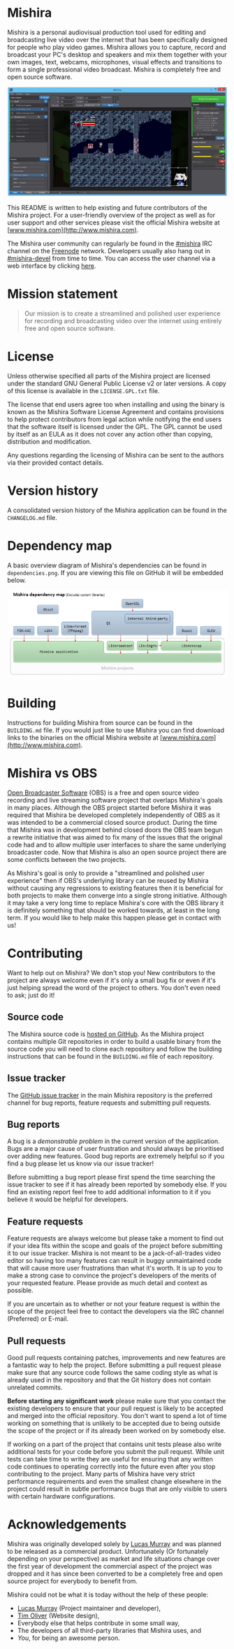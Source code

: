 Mishira
=======

Mishira is a personal audiovisual production tool used for editing and broadcasting live video over the internet that has been specifically designed for people who play video games. Mishira allows you to capture, record and broadcast your PC's desktop and speakers and mix them together with your own images, text, webcams, microphones, visual effects and transitions to form a single professional video broadcast. Mishira is completely free and open source software.

![Mishira screenshot](mishira-hero.jpg?raw=true)

This README is written to help existing and future contributors of the Mishira project. For a user-friendly overview of the project as well as for user support and other services please visit the official Mishira website at [www.mishira.com](http://www.mishira.com).

The Mishira user community can regularly be found in the [#mishira](irc://irc.freenode.org/mishira) IRC channel on the [Freenode](http://www.freenode.org/) network. Developers usually also hang out in [#mishira-devel](irc://irc.freenode.org/mishira-devel) from time to time. You can access the user channel via a web interface by clicking [here](http://webchat.freenode.net/?channels=mishira).

Mission statement
=================

> Our mission is to create a streamlined and polished user experience for recording and broadcasting video over the internet using entirely free and open source software.

License
=======

Unless otherwise specified all parts of the Mishira project are licensed under the standard GNU General Public License v2 or later versions. A copy of this license is available in the `LICENSE.GPL.txt` file.

The license that end users agree too when installing and using the binary is known as the Mishira Software License Agreement and contains provisions to help protect contributors from legal action while notifying the end users that the software itself is licensed under the GPL. The GPL cannot be used by itself as an EULA as it does not cover any action other than copying, distribution and modification.

Any questions regarding the licensing of Mishira can be sent to the authors via their provided contact details.

Version history
===============

A consolidated version history of the Mishira application can be found in the `CHANGELOG.md` file.

Dependency map
==============

A basic overview diagram of Mishira's dependencies can be found in `dependencies.png`. If you are viewing this file on GitHub it will be embedded below.

![Mishira dependency map](dependencies.png?raw=true)

Building
========

Instructions for building Mishira from source can be found in the `BUILDING.md` file. If you would just like to use Mishira you can find download links to the binaries on the official Mishira website at [www.mishira.com](http://www.mishira.com).

Mishira vs OBS
==============

[Open Broadcaster Software](http://www.obsproject.com/) (OBS) is a free and open source video recording and live streaming software project that overlaps Mishira's goals in many places. Although the OBS project started before Mishira it was required that Mishira be developed completely independently of OBS as it was intended to be a commercial closed source product. During the time that Mishira was in development behind closed doors the OBS team begun a rewrite initiative that was aimed to fix many of the issues that the original code had and to allow multiple user interfaces to share the same underlying broadcaster code. Now that Mishira is also an open source project there are some conflicts between the two projects.

As Mishira's goal is only to provide a "streamlined and polished user experience" then if OBS's underlying library can be reused by Mishira without causing any regressions to existing features then it is beneficial for both projects to make them converge into a single strong initiative. Although it may take a very long time to replace Mishira's core with the OBS library it is definitely something that should be worked towards, at least in the long term. If you would like to help make this happen please get in contact with us!

Contributing
============

Want to help out on Mishira? We don't stop you! New contributors to the project are always welcome even if it's only a small bug fix or even if it's just helping spread the word of the project to others. You don't even need to ask; just do it!

Source code
-----------

The Mishira source code is [hosted on GitHub](https://www.github.com/mishira). As the Mishira project contains multiple Git repositories in order to build a usable binary from the source code you will need to clone each repository and follow the building instructions that can be found in the `BUILDING.md` file of each repository.

Issue tracker
-------------

The [GitHub issue tracker](https://github.com/mishira/mishira/issues) in the main Mishira repository is the preferred channel for bug reports, feature requests and submitting pull requests.

Bug reports
-----------

A bug is a *demonstrable problem* in the current version of the application. Bugs are a major cause of user frustration and should always be prioritised over adding new features. Good bug reports are extremely helpful so if you find a bug please let us know via our issue tracker!

Before submitting a bug report please first spend the time searching the issue tracker to see if it has already been reported by somebody else. If you find an existing report feel free to add additional information to it if you believe it would be helpful for developers.

Feature requests
----------------

Feature requests are always welcome but please take a moment to find out if your idea fits within the scope and goals of the project before submitting it to our issue tracker. Mishira is not meant to be a jack-of-all-trades video editor so having too many features can result in buggy unmaintained code that will cause more user frustrations than what it's worth. It is up to *you* to make a strong case to convince the project's developers of the merits of your requested feature. Please provide as much detail and context as possible.

If you are uncertain as to whether or not your feature request is within the scope of the project feel free to contact the developers via the IRC channel (Preferred) or E-mail.

Pull requests
-------------

Good pull requests containing patches, improvements and new features are a fantastic way to help the project. Before submitting a pull request please make sure that any source code follows the same coding style as what is already used in the repository and that the Git history does not contain unrelated commits.

**Before starting any significant work** please make sure that you contact the existing developers to ensure that your pull request is likely to be accepted and merged into the official repository. You don't want to spend a lot of time working on something that is unlikely to be accepted due to being outside the scope of the project or if its already been worked on by somebody else.

If working on a part of the project that contains unit tests please also write additional tests for your code before you submit the pull request. While unit tests can take time to write they are useful for ensuring that any written code continues to operating correctly into the future even after you stop contributing to the project. Many parts of Mishira have very strict performance requirements and even the smallest change elsewhere in the project could result in subtle performance bugs that are only visible to users with certain hardware configurations.

Acknowledgements
================

Mishira was originally developed solely by [Lucas Murray](https://www.github.com/lmurray) and was planned to be released as a commercial product. Unfortunately (Or fortunately depending on your perspective) as market and life situations change over the first year of development the commercial aspect of the project was dropped and it has since been converted to be a completely free and open source project for everybody to benefit from.

Mishira could not be what it is today without the help of these people:

- [Lucas Murray](https://www.github.com/lmurray) (Project maintainer and developer),
- [Tim Oliver](http://www.timoliver.com.au/) (Website design),
- Everybody else that helps contribute in some small way,
- The developers of all third-party libraries that Mishira uses, and
- *You*, for being an awesome person.
